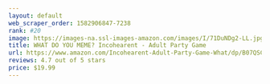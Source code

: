 ```yaml
---
layout: default 
﻿web_scraper_order: 1582906847-7238
rank: #20
image: https://images-na.ssl-images-amazon.com/images/I/71DuNDg2-LL.jpg
title: WHAT DO YOU MEME? Incohearent - Adult Party Game
url: https://www.amazon.com/Incohearent-Adult-Party-Game-What/dp/B07QSCQMXV/ref=zg_mw_toys-and-games_20?_encoding=UTF8&psc=1&refRID=CQ1QRMJJW1ED0E69BGRT
reviews: 4.7 out of 5 stars
price: $19.99 
---
```

